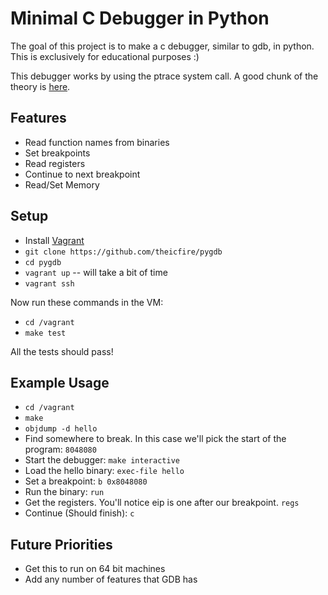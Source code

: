 # Minimal C Debugger in Python

The goal of this project is to make a c debugger, similar to gdb, in python. This is exclusively for educational purposes :)

This debugger works by using the ptrace system call. A good chunk of the theory is [here](http://eli.thegreenplace.net/2011/01/23/how-debuggers-work-part-1/).



## Features
* Read function names from binaries
* Set breakpoints
* Read registers
* Continue to next breakpoint
* Read/Set Memory

## Setup
* Install [Vagrant](https://www.vagrantup.com/)
* `git clone https://github.com/theicfire/pygdb`
* `cd pygdb`
* `vagrant up` -- will take a bit of time
* `vagrant ssh`

Now run these commands in the VM:

* `cd /vagrant`
* `make test`

All the tests should pass!

## Example Usage
* `cd /vagrant`
* `make`
* `objdump -d hello`
* Find somewhere to break. In this case we'll pick the start of the program: `8048080`
* Start the debugger: `make interactive`
* Load the hello binary: `exec-file hello`
* Set a breakpoint: `b 0x8048080`
* Run the binary: `run`
* Get the registers. You'll notice eip is one after our breakpoint. `regs`
* Continue (Should finish): `c`

## Future Priorities
* Get this to run on 64 bit machines
* Add any number of features that GDB has
